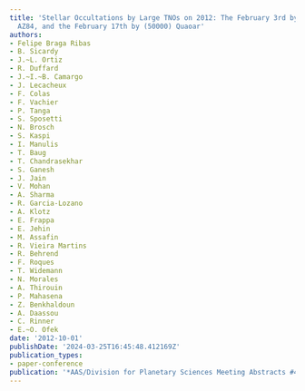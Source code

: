 ```yaml
---
title: 'Stellar Occultations by Large TNOs on 2012: The February 3rd by (208996) 2003
  AZ84, and the February 17th by (50000) Quaoar'
authors:
- Felipe Braga Ribas
- B. Sicardy
- J.~L. Ortiz
- R. Duffard
- J.~I.~B. Camargo
- J. Lecacheux
- F. Colas
- F. Vachier
- P. Tanga
- S. Sposetti
- N. Brosch
- S. Kaspi
- I. Manulis
- T. Baug
- T. Chandrasekhar
- S. Ganesh
- J. Jain
- V. Mohan
- A. Sharma
- R. Garcia-Lozano
- A. Klotz
- E. Frappa
- E. Jehin
- M. Assafin
- R. Vieira Martins
- R. Behrend
- F. Roques
- T. Widemann
- N. Morales
- A. Thirouin
- P. Mahasena
- Z. Benkhaldoun
- A. Daassou
- C. Rinner
- E.~O. Ofek
date: '2012-10-01'
publishDate: '2024-03-25T16:45:48.412169Z'
publication_types:
- paper-conference
publication: '*AAS/Division for Planetary Sciences Meeting Abstracts #44*'
---
```

